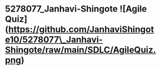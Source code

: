 5278077\_Janhavi-Shingote
!\[Agile Quiz](https://github.com/JanhaviShingote10/5278077\_Janhavi-Shingote/raw/main/SDLC/AgileQuiz.png)
===



